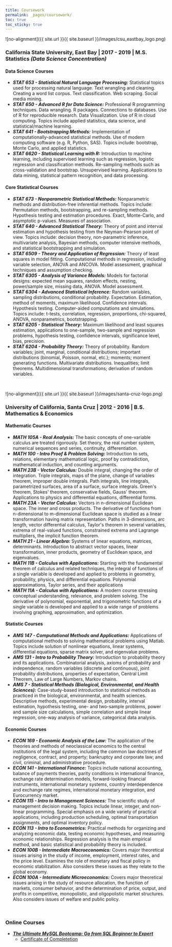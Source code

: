 ```yaml
---
title: Coursework
permalink: _pages/coursework/
toc: true
toc_sticky: true
---
```


![no-alignment]({{ site.url }}{{ site.baseurl }}/images/csu_eastbay_logo.png)
### **California State University, East Bay  | 2017 - 2019  | M.S. Statistics *(Data Science Concentration)***

#### Data Science Courses
- ***STAT 653 - Statistical Natural Language Processing:*** Statistical topics used for processing natural language. Text wrangling and cleaning. Creating a word list corpus. Text classification. Web scraping. Social media mining.
- ***STAT 650 - Advanced R for Data Science:*** Professional R programming techniques. Data wrangling. R packages. Connections to databases. Use of R for reproducible research. Data Visualization. Use of R in cloud computing. Topics include applied statistics, data science, and statistical/machine learning. 
- ***STAT 641 - Bootstrapping Methods:*** Implementation of computationally-advanced statistical methods. Use of modern computing software (e.g. R, Python, SAS).  Topics include: bootstrap, Monte Carlo, and applied statistics. 
- ***STAT 6620 - Statistical Learning with R:*** Introduction to machine learning, including supervised learning such as regression, logistic regression and classification methods. Re-sampling methods such as cross-validation and bootstrap. Unsupervised learning. Applications to data mining, statistical pattern recognition, and data processing.

#### Core Statistical Courses
- ***STAT 673 - Nonparametric Statistical Methods:*** Nonparametric methods and distribution-free inferential methods. Topics include: Permutation methods, bootstrapping, and re-sampling methods. Hypothesis testing and estimation procedures. Exact, Monte-Carlo, and asymptotic p-values. Measures of association. 
- ***STAT 640 - Advanced Statistical Theory:*** Theory of point and interval estimation and hypothesis testing from the Neyman-Pearson point of view. Topics include: decision theory, non-parametric inference, multivariate analysis, Bayesian methods, computer intensive methods, and statistical bootstrapping and simulation.
- ***STAT 6509 - Theory and Application of Regression:*** Theory of least squares in model fitting. Computational methods in regression, including variable selection, ANOVA and ANCOVA. Model assessment, graphical techniques and assumption checking.
- ***STAT 6305 - Analysis of Variance Models:*** Models for factorial designs: expected mean squares, random effects, nesting, power/sample size, missing data, ANOVA. Model assessment.
- ***STAT 6304 - Advanced Statistical Inference:*** Random variables, sampling distributions, conditional probability. Expectation. Estimation, method of moments, maximum likelihood. Confidence intervals. Hypothesis testing. Computer-aided computations and simulations. Topics include: t-tests, correlation, regression, proportions, chi-squared, ANOVA, nonparametrics, bootstrapping. 
- ***STAT 6205 - Statistical Theory:*** Maximum likelihood and least squares estimation, applications to one-sample, two-sample and regression problems, hypothesis testing, confidence intervals, significance level, bias, precision.
- ***STAT 6204 - Probability Theory:*** Theory of probability. Random variables; joint, marginal, conditional distributions; important distributions (binomial, Poisson, normal, etc.); moments; moment generating functions. Multivariate distributions. Inequalities; limit theorems. Multidimensional transformations; derivation of random variables.
<p>&nbsp;</p>

![no-alignment]({{ site.url }}{{ site.baseurl }}/images/santa-cruz-logo.png)
### **University of California, Santa Cruz**  |  2012 - 2016  |  B.S. Mathematics & Economics

#### Mathematic Courses
- ***MATH 105A - Real Analysis:*** The basic concepts of one-variable calculus are treated rigorously. Set theory, the real number system, numerical sequences and series, continuity, differentiation.
- ***MATH 100 - Intro Proof & Problem Solving:*** Introduction to sets, relations, elementary mathematical logic, proof by contradiction, mathematical induction, and counting arguments.
- ***MATH 23B - Vector Calculus:*** Double integral, changing the order of integration. Triple integrals, maps of the plane, change of variables theorem, improper double integrals. Path integrals, line integrals, parametrized surfaces, area of a surface, surface integrals. Green's theorem, Stokes' theorem, conservative fields, Gauss' theorem. Applications to physics and differential equations, differential forms.
- ***MATH 23A - Vector Calculus:*** Vectors in n-dimensional Euclidean space. The inner and cross products. The derivative of functions from n-dimensional to m-dimensional Euclidean space is studied as a linear transformation having matrix representation. Paths in 3-dimensions, arc length, vector differential calculus, Taylor's theorem in several variables, extrema of real-valued functions, constrained extrema and Lagrange multipliers, the implicit function theorem.
- ***MATH 21 - Linear Algebra:*** Systems of linear equations, matrices, determinants. Introduction to abstract vector spaces, linear transformation, inner products, geometry of Euclidean space, and eigenvalues.
- ***MATH 11B - Calculus with Applications:*** Starting with the fundamental theorem of calculus and related techniques, the integral of functions of a single variable is developed and applied to problems in geometry, probability, physics, and differential equations. Polynomial approximations, Taylor series, and their applications
- ***MATH 11A - Calculus with Applications:*** A modern course stressing conceptual understanding, relevance, and problem solving. The derivative of polynomial, exponential, and trigonometric functions of a single variable is developed and applied to a wide range of problems involving graphing, approximation, and optimization. 

#### Statistic Courses
- ***AMS 147 - Computational Methods and Applications:*** Applications of computational methods to solving mathematical problems using Matlab. Topics include solution of nonlinear equations, linear systems, differential equations, sparse matrix solver, and eigenvalue problems.
- ***AMS 131 - Intro to Probability Theory:*** Introduction to probability theory and its applications. Combinatorial analysis, axioms of probability and independence, random variables (discrete and continuous), joint probability distributions, properties of expectation, Central Limit Theorem, Law of Large Numbers, Markov chains.
- ***AMS 7 - Statistical Methods (Biological, Environmental, and Health Sciences):*** Case-study-based introduction to statistical methods as practiced in the biological,  environmental, and health sciences. Descriptive methods, experimental design, probability, interval estimation, hypothesis testing, one- and two-sample problems, power and sample size calculations, simple correlation and simple linear regression, one-way analysis of variance, categorical data analysis.

#### Economic Courses
- ***ECON 169 - Economic Analysis of the Law:*** The application of the theories and methods of neoclassical economics to the central institutions of the legal system, including the common law doctrines of negligence, contract, and property; bankruptcy and corporate law; and civil, criminal, and administrative procedure.
- ***ECON 141 - International Finance:*** Topics include national accounting, balance of payments theories, parity conditions in international finance, exchange rate determination models, forward-looking financial instruments, international monetary systems, country interdependence and exchange rate regimes, international monetary integration, and Eurocurrency market.
- ***ECON 115 - Intro to Management Sciences:*** The scientific study of management decision making. Topics include linear, integer, and non-linear programming. Special emphasis on a wide variety of practical applications, including production scheduling, optimal transportation assignments, and optimal inventory policy.
- ***ECON 113 - Intro to Econometrics:*** Practical methods for organizing and analyzing economic data, testing economic hypotheses, and measuring economic relationships. Regression analysis is the main empirical method, and basic statistical and probability theory is included.
- ***ECON 100B - Intermediate Macroeconomics:*** Covers major theoretical issues arising in the study of income, employment, interest rates, and the price level. Examines the role of monetary and fiscal policy in economic stabilization. Also considers these issues as they relate to the global economy.
- ***ECON 100A - Intermediate Microeconomics:*** Covers major theoretical issues arising in the study of resource allocation, the function of markets, consumer behavior, and the determination of price, output, and profits in competitive, monopolistic, and oligopolistic market structures. Also considers issues of welfare and public policy.
<p>&nbsp;</p>

### **Online Courses**
- ***[The Ultimate MySQL Bootcamp: Go from SQL Beginner to Expert](https://www.udemy.com/course/the-ultimate-mysql-bootcamp-go-from-sql-beginner-to-expert/)***
  - [Certificate of Completetion](/images/certificates/MySQL_certificate.pdf)

